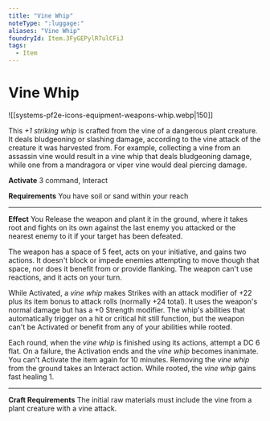 ```yaml
---
title: "Vine Whip"
noteType: ":luggage:"
aliases: "Vine Whip"
foundryId: Item.3FyGEPylR7ulCFiJ
tags:
  - Item
---
```


# Vine Whip
![[systems-pf2e-icons-equipment-weapons-whip.webp|150]]

This _+1 striking whip_ is crafted from the vine of a dangerous plant creature. It deals bludgeoning or slashing damage, according to the vine attack of the creature it was harvested from. For example, collecting a vine from an assassin vine would result in a vine whip that deals bludgeoning damage, while one from a mandragora or viper vine would deal piercing damage.

**Activate** 3 command, Interact

**Requirements** You have soil or sand within your reach

* * *

**Effect** You Release the weapon and plant it in the ground, where it takes root and fights on its own against the last enemy you attacked or the nearest enemy to it if your target has been defeated.

The weapon has a space of 5 feet, acts on your initiative, and gains two actions. It doesn't block or impede enemies attempting to move though that space, nor does it benefit from or provide flanking. The weapon can't use reactions, and it acts on your turn.

While Activated, a _vine whip_ makes Strikes with an attack modifier of +22 plus its item bonus to attack rolls (normally +24 total). It uses the weapon's normal damage but has a +0 Strength modifier. The whip's abilities that automatically trigger on a hit or critical hit still function, but the weapon can't be Activated or benefit from any of your abilities while rooted.

Each round, when the _vine whip_ is finished using its actions, attempt a DC 6 flat. On a failure, the Activation ends and the _vine whip_ becomes inanimate. You can't Activate the item again for 10 minutes. Removing the _vine whip_ from the ground takes an Interact action. While rooted, the _vine whip_ gains fast healing 1.

* * *

**Craft Requirements** The initial raw materials must include the vine from a plant creature with a vine attack.
